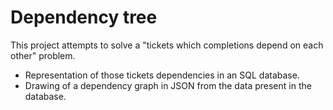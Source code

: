 # Dependency tree

This project attempts to solve a "tickets which completions depend on each other" problem.

* Representation of those tickets dependencies in an SQL database.
* Drawing of a dependency graph in JSON from the data present in the database.

